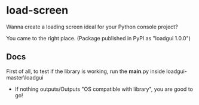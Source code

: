 # load-screen
Wanna create a loading screen ideal for your Python console project?

You came to the right place. (Package published in PyPI as "loadgui 1.0.0")

## Docs
First of all, to test if the library is working, run the __main__.py inside loadgui-master\loadgui
- If nothing outputs/Outputs "OS compatible with library", you are good to go!